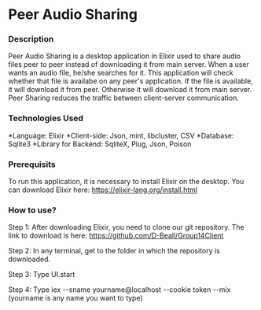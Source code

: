 # Peer Audio Sharing
### Description
Peer Audio Sharing is a desktop application in Elixir used to share audio files peer to peer instead of downloading it from main server. When a user wants an audio file, he/she searches for it. This application will check whether that file is availabe on any  peer's application. If the file is available, it will download it from peer. Otherwise it will download it from main server. Peer Sharing reduces the traffic between client-server communication.
### Technologies Used
*Language: Elixir
*Client-side: Json, mint, libcluster, CSV
*Database: Sqlite3
*Library for Backend: SqliteX, Plug, Json, Poison
### Prerequisits
To run this application, it is necessary to install Elixir on the desktop. You can download Elixir here: https://elixir-lang.org/install.html
### How to use?
Step 1: After downloading Elixir, you need to clone our git repository. The link to download is here: https://github.com/D-Beall/Group14Client

Step 2: In any terminal, get to the folder in which the repository is downloaded.

Step 3: Type UI.start

Step 4: Type iex --sname yourname@localhost --cookie token --mix   (yourname is any name you want to type)


